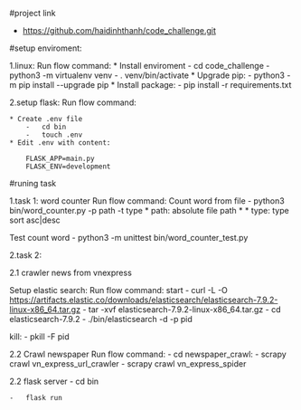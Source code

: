 #project link 

- https://github.com/haidinhthanh/code_challenge.git

#setup enviroment:

1.linux:
Run flow command:
    * Install enviroment
        -   cd code_challenge
        -   python3 -m virtualenv venv
        -   . venv/bin/activate
    * Upgrade pip:
        -   python3 -m pip install --upgrade pip
    * Install package:
        -   pip install -r requirements.txt

        
2.setup flask:
Run flow command:
    
    * Create .env file
        -   cd bin    
        -   touch .env
    * Edit .env with content:

        FLASK_APP=main.py
        FLASK_ENV=development
    

    
#runing task

1.task 1: word counter
Run flow command:
Count word from file
    -   python3 bin/word_counter.py -p path -t type
    * path: absolute file path *
    * type: type sort asc|desc

Test count word
    -   python3 -m unittest bin/word_counter_test.py
    
2.task 2: 

2.1 crawler news from vnexpress

Setup elastic search:
Run flow command:
start 
    -   curl -L -O https://artifacts.elastic.co/downloads/elasticsearch/elasticsearch-7.9.2-linux-x86_64.tar.gz
    -   tar -xvf elasticsearch-7.9.2-linux-x86_64.tar.gz
    -   cd elasticsearch-7.9.2
    -   ./bin/elasticsearch -d -p pid

kill:
    -   pkill -F pid
    
2.2 Crawl newspaper
Run flow command:
    -   cd newspaper_crawl:
    -   scrapy crawl vn_express_url_crawler
    -   scrapy crawl vn_express_spider

2.2 flask server
    -   cd bin

    -   flask run
    
    
